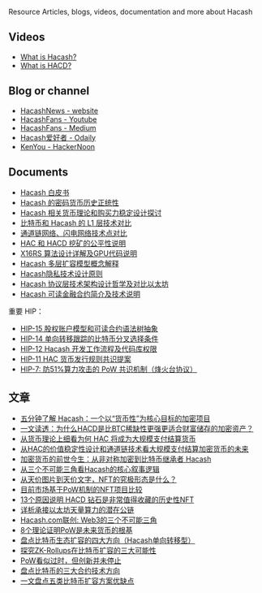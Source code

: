 Resource
Articles, blogs, videos, documentation and more about Hacash



<style>
#mdcon ul li {  
    margin: 10px;
}
</style>



## Videos

- [What is Hacash?](https://www.youtube.com/watch?v=zXo9E3hxDGo)
- [What is HACD?](https://www.youtube.com/watch?v=SOwL6buMfeg)

## Blog or channel

- [HacashNews - website](https://hacashnews.com)
- [HacashFans - Youtube](https://www.youtube.com/@hacashfans5534)
- [HacashFans - Medium](https://medium.com/@HacashFans)
- [Hacash爱好者 - Odaily](https://www.odaily.news/user/2147504236)
- [KenYou - HackerNoon](https://hackernoon.com/u/kenyou)


## Documents

- [Hacash 白皮书](https://github.com/hacash/doc-chinese/blob/master/whitepaper.md)
- [Hacash 的密码货币历史正统性](https://github.com/hacash/doc-chinese/blob/master/money/crypto_historic_legitimacy.md)
- [Hacash 相关货币理论和购买力稳定设计探讨](https://github.com/hacash/doc-chinese/blob/master/money/monetary_theory_and_flatcoin.md)
- [比特币和 Hacash 的 L1 层技术对比](https://github.com/hacash/doc-chinese/blob/master/tech/bitcoin_and_hacash_L1_comparison.md)
- [通道链网络、闪电网络技术点对比](https://github.com/hacash/doc-chinese/blob/master/tech/channel_chain_vs_lightning_network.md)
- [HAC 和 HACD 挖矿的公平性说明](https://github.com/hacash/doc-chinese/blob/master/tech/HAC_HACD_mining_fairness_description.md)
- [X16RS 算法设计详解及GPU代码说明](https://github.com/hacash/doc-chinese/blob/master/tech/x16rs_algorithm_description.md)
- [Hacash 多层扩容模型概念解释](https://github.com/hacash/doc-chinese/blob/master/tech/multi_layer_scaling_concept_definition.md)
- [Hacash隐私技术设计原则](https://github.com/hacash/doc-chinese/blob/master/tech/privacy_technology_explanation.md)
- [Hacash 协议层技术架构设计哲学及对比以太坊](https://github.com/hacash/doc-chinese/blob/master/tech/protocol_architecture_design_principles.md)
- [Hacash 可读金融合约简介及技术说明](https://github.com/hacash/doc-chinese/blob/master/tech/readability_contract_introduction.md)

重要 HIP：

- [HIP-15 股权账户模型和可读合约语法树抽象](https://github.com/hacash/doc-chinese/blob/master/HIP/protocol/account_and_syntax_tree_abstraction.md)
- [HIP-14 单向转移跟踪的比特币分叉选择条件](https://github.com/hacash/doc-chinese/blob/master/HIP/currency/bitcoin_fork_selection_rules.md)
- [HIP-12 Hacash 开发工作流程及代码库权限](https://github.com/hacash/doc-chinese/blob/master/HIP/development/HIP-12_Hacash_development_workflow_and_code_permission.pdf)
- [HIP-11 HAC 货币发行规则共识提案](https://github.com/hacash/doc-chinese/blob/master/HIP/currency/HAC_currency_issuance_rules_consensus_proposal.pdf)
- [HIP-7: 防51%算力攻击的 PoW 共识机制（烽火台协议）](https://github.com/hacash/doc-chinese/blob/master/HIP/protocol/tech/PoW_of_avoid_51_percent_attack.md)



## 文章

- [五分钟了解 Hacash：一个以“货币性”为核心目标的加密项目](https://medium.com/p/13e232ea146f)
- [一文读透：为什么HACD是比BTC稀缺性更强更适合财富储存的加密资产？](https://medium.com/p/76252ecae3a5)
- [从货币理论上细看为何 HAC 将成为大规模支付结算货币](https://medium.com/p/e7582e4faaa5)
- [从HAC的价值稳定性设计和通道链技术看大规模支付结算加密货币的未来](https://medium.com/p/90147acbbe94)
- [加密货币的前世今生：从非对称加密到比特币继承者 Hacash](https://mp.weixin.qq.com/s?__biz=Mzg4NDY3NTY5NA==&mid=2247483746&idx=1&sn=c9aa15aa04a7070a44b6851a0ee8a2fa)
- [从三个不可能三角看Hacash的核心叙事逻辑](https://medium.com/p/7d733169dbd0)
- [从天价图片到天价文字，NFT的究极形态是什么？](https://www.odaily.news/post/5172542)
- [目前市场基于PoW机制的NFT项目比较](https://www.odaily.news/post/5173426)
- [13个原因说明 HACD 钻石是非常值得收藏的历史性NFT](https://medium.com/p/e0e74a2ffc3f)
- [详析承接以太坊天量算力的潜在公链](https://www.odaily.news/post/5180642)
- [Hacash.com联创: Web3的三个不可能三角](https://www.odaily.news/post/5183480)
- [8个理论证明PoW是未来货币的根基](https://www.odaily.news/post/5181781)
- [盘点比特币生态扩容的四大方向（Hacash单向转移型）](https://www.chaincatcher.com/article/2092533)
- [探究ZK-Rollups在比特币扩容的三大可能性](https://www.odaily.news/post/5187931)
- [PoW看似过时，但创新并未停止](https://www.odaily.news/post/5188833)
- [盘点比特币的三大合约技术方向](https://www.odaily.news/post/5189527)
- [一文盘点五类比特币扩容方案优缺点](https://www.odaily.news/post/5190588)
  


